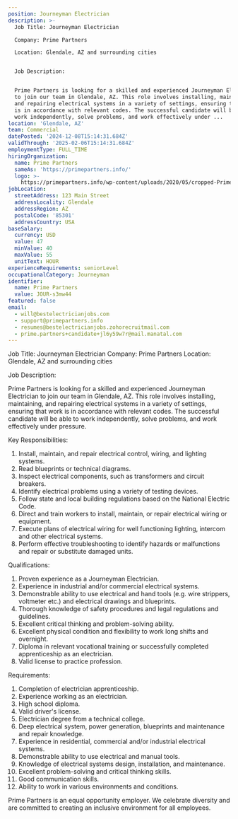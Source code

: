 ```yaml
---
position: Journeyman Electrician
description: >-
  Job Title: Journeyman Electrician

  Company: Prime Partners

  Location: Glendale, AZ and surrounding cities


  Job Description:


  Prime Partners is looking for a skilled and experienced Journeyman Electrician
  to join our team in Glendale, AZ. This role involves installing, maintaining,
  and repairing electrical systems in a variety of settings, ensuring that work
  is in accordance with relevant codes. The successful candidate will be able to
  work independently, solve problems, and work effectively under ...
location: 'Glendale, AZ'
team: Commercial
datePosted: '2024-12-08T15:14:31.684Z'
validThrough: '2025-02-06T15:14:31.684Z'
employmentType: FULL_TIME
hiringOrganization:
  name: Prime Partners
  sameAs: 'https://primepartners.info/'
  logo: >-
    https://primepartners.info/wp-content/uploads/2020/05/cropped-Prime-Partners-Logo-NO-BG-1-1.png
jobLocation:
  streetAddress: 123 Main Street
  addressLocality: Glendale
  addressRegion: AZ
  postalCode: '85301'
  addressCountry: USA
baseSalary:
  currency: USD
  value: 47
  minValue: 40
  maxValue: 55
  unitText: HOUR
experienceRequirements: seniorLevel
occupationalCategory: Journeyman
identifier:
  name: Prime Partners
  value: JOUR-s3mw44
featured: false
email:
  - will@bestelectricianjobs.com
  - support@primepartners.info
  - resumes@bestelectricianjobs.zohorecruitmail.com
  - prime.partners+candidate+jl6y59w7r@mail.manatal.com
---
```




Job Title: Journeyman Electrician
Company: Prime Partners
Location: Glendale, AZ and surrounding cities

Job Description:

Prime Partners is looking for a skilled and experienced Journeyman Electrician to join our team in Glendale, AZ. This role involves installing, maintaining, and repairing electrical systems in a variety of settings, ensuring that work is in accordance with relevant codes. The successful candidate will be able to work independently, solve problems, and work effectively under pressure.

Key Responsibilities:

1. Install, maintain, and repair electrical control, wiring, and lighting systems.
2. Read blueprints or technical diagrams.
3. Inspect electrical components, such as transformers and circuit breakers.
4. Identify electrical problems using a variety of testing devices.
5. Follow state and local building regulations based on the National Electric Code.
6. Direct and train workers to install, maintain, or repair electrical wiring or equipment.
7. Execute plans of electrical wiring for well functioning lighting, intercom and other electrical systems.
8. Perform effective troubleshooting to identify hazards or malfunctions and repair or substitute damaged units.

Qualifications:

1. Proven experience as a Journeyman Electrician.
2. Experience in industrial and/or commercial electrical systems.
3. Demonstrable ability to use electrical and hand tools (e.g. wire strippers, voltmeter etc.) and electrical drawings and blueprints.
4. Thorough knowledge of safety procedures and legal regulations and guidelines.
5. Excellent critical thinking and problem-solving ability.
6. Excellent physical condition and flexibility to work long shifts and overnight.
7. Diploma in relevant vocational training or successfully completed apprenticeship as an electrician.
8. Valid license to practice profession.

Requirements:

1. Completion of electrician apprenticeship.
2. Experience working as an electrician.
3. High school diploma.
4. Valid driver's license.
5. Electrician degree from a technical college.
6. Deep electrical system, power generation, blueprints and maintenance and repair knowledge.
7. Experience in residential, commercial and/or industrial electrical systems.
8. Demonstrable ability to use electrical and manual tools.
9. Knowledge of electrical systems design, installation, and maintenance.
10. Excellent problem-solving and critical thinking skills.
11. Good communication skills.
12. Ability to work in various environments and conditions.

Prime Partners is an equal opportunity employer. We celebrate diversity and are committed to creating an inclusive environment for all employees.